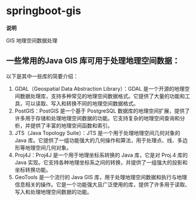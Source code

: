 # springboot-gis

**说明**

GIS 地理空间数据处理

## 一些常用的Java GIS 库可用于处理地理空间数据：

以下是其中一些库的简要介绍：

1. GDAL（Geospatial Data Abstraction Library）：GDAL 是一个开源的地理空间数据处理库，支持多种常见的地理空间数据格式。它提供了大量的功能和工具，可以读取、写入和转换不同的地理空间数据格式。
2. PostGIS：PostGIS 是一个基于 PostgreSQL 数据库的地理空间扩展，提供了许多用于存储和处理地理空间数据的功能。它支持复杂的地理空间查询和分析，并提供了丰富的地理空间函数和索引。
3. JTS（Java Topology Suite）：JTS 是一个用于处理地理空间几何对象的 Java 库。它提供了一组功能强大的几何操作和算法，用于处理点、线、多边形等地理空间几何对象。
4. Proj4J：Proj4J 是一个用于地理坐标系转换的 Java 库，它是对 Proj.4 库的 Java 实现。它支持各种地理坐标系之间的转换，并提供了一组强大的投影和坐标转换功能。
5. GeoTools 是一个流行的 Java GIS 库，用于处理地理空间数据和执行与地理信息相关的操作。它是一个功能强大且广泛使用的库，提供了许多用于读取、写入和处理地理空间数据的功能。

